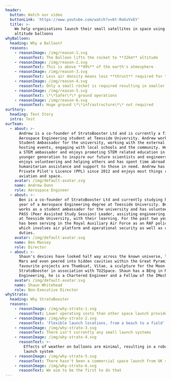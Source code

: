 ```yaml
---
header:
  button: Watch our video
  buttonLink: 'https://www.youtube.com/watch?v=6t-RoGvVxEY'
  title: >-
    We help organisations launch their small satellites in space using high
    altitude balloons
whyBalloon:
  heading: Why a Balloon?
  reasons:
    - reasonImage: /img/reason-1.svg
      reasonText: The Balloon lifts the rocket to **32km** altitude
    - reasonImage: /img/reason-2.svg
      reasonText: This is above **99%** of the earth's atmosphere
    - reasonImage: /img/reason-3.svg
      reasonText: Less air density means less **thrust** required for the rocket
    - reasonImage: /img/reason-4.svg
      reasonText: Only a small rocket is required resulting in smaller operating **costs**
    - reasonImage: /img/reason-5.svg
      reasonText: \*\*Safer\*\* ground operations
    - reasonImage: /img/reason-6.svg
      reasonText: Huge ground \*\*infrastructure\*\* not required
ourStory:
  heading: Test Story
  intro: Test
ourTeam:
  - about: >-
      Andrew is a co-founder of StratoBooster Ltd and is currently a final year
      Aerospace Engineering student at Teesside University. Andrew works as a
      Student Ambassador for the university, working with the external partners
      hosting events, engaging with local schools and the community. He is also
      a STEM ambassador and enjoys promoting STEM related education in the
      younger generation to inspire our future scientists and engineers. He
      enjoys volunteering and helping others and has spent time abroad providing
      humanitarian assistance and support to those in need. Andrew has held a
      Private Pilot's Licence (PPL) since 2012 and enjoys most things related to
      aviation and space.
    avatar: /img/default-avatar.svg
    name: Andrew Dunn
    role: Aerospace Engineer
  - about: >-
      Ben is a co-founder of StratoBooster Ltd and currently studying his final
      year of a Aerospace Engineering degree at Teesside University. Ben also
      works as a student ambassador for the university and has volunteered as a
      PASS (Peer Assisted Study Session) Leader, assisting engineering students,
      at Teesside University, with their learning. For the past two years, Ben
      has been serving in the Royal Auxiliary Air Force as an RAF policeman,
      which involves air platform and operational security as well as ceremonial
      duties.
    avatar: /img/default-avatar.svg
    name: Ben Massey
    role: Director
  - about: >-
      Shaun's devices have looked half way across the known universe, landed on
      Mars and even peered into hidden cavities within the Great Pyramid. His
      favourite projects are Thumbsat, Vitae, a sculpture for the Moon and
      StratoBooster in association with TU2Space. Shaun has a BEng in Mechanical
      Engineering, he is a Chartered Engineer and a Fellow of the IMechE.
    avatar: /img/default-avatar.svg
    name: Shaun Whitehead
    role: Non-Executive Director
whyStrato:
  heading: Why StratoBooster
  reasons:
    - reasonImage: /img/why-strato-1.svg
      reasonText: Lower operating costs than other space launch providers
    - reasonImage: /img/why-strato-2.svg
      reasonText: 'Flexible launch locations, from a beach to a field'
    - reasonImage: /img/why-strato-3.svg
      reasonText: There isn't currently any small launch systems
    - reasonImage: /img/why-strato-4.svg
      reasonText: >-
        Effects of weather on balloons are minimal, resulting in a robust ground
        launch system
    - reasonImage: /img/why-strato-5.svg
      reasonText: There hasn't been a commercial space launch from UK soil
    - reasonImage: /img/why-strato-6.svg
      reasonText: We aim to be the first to do that
---
```


